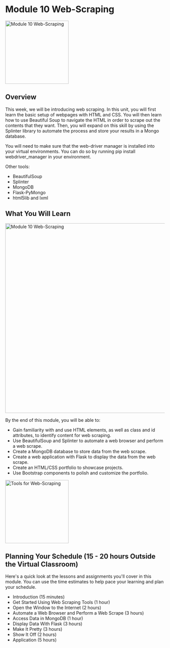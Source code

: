# Module 10 Web-Scraping

<img src="./Images/Module_10_intro_Dr_Reed.png" alt="Module 10 Web-Scraping" height="200"/>

## Overview
This week, we will be introducing web scraping. In this unit, you will first learn the basic setup of webpages with HTML and CSS. You will then learn how to use Beautiful Soup to navigate the HTML in order to scrape out the contents that they want. Then, you will expand on this skill by using the Splinter library to automate the process and store your results in a Mongo database.

You will need to make sure that the web-driver manager is installed into your virtual environments. You can do so by running pip install webdriver_manager in your environment.

Other tools:
* BeautifulSoup
* Splinter
* MongoDB
* Flask-PyMongo
* html5lib and lxml

## What You Will Learn
<img src="./Images/Module_10_Roadmap.png" alt="Module 10 Web-Scraping" height="600"/>

By the end of this module, you will be able to: 

* Gain familiarity with and use HTML elements, as well as class and id attributes, to identify content for web scraping.
* Use BeautifulSoup and Splinter to automate a web browser and perform a web scrape.
* Create a MongoDB database to store data from the web scrape.
* Create a web application with Flask to display the data from the web scrape.
* Create an HTML/CSS portfolio to showcase projects.
* Use Bootstrap components to polish and customize the portfolio.

<img src="./Images/data-10-1-1-1-use-the-web-scraping-method-extract-into-mongo.png" alt="Tools for Web-Scraping" height="200"/>

## Planning Your Schedule (15 - 20 hours Outside the Virtual Classroom)
Here's a quick look at the lessons and assignments you'll cover in this module. You can use the time estimates to help pace your learning and plan your schedule.

* Introduction (15 minutes)
* Get Started Using Web Scraping Tools (1 hour)
* Open the Window to the Internet (2 hours)
* Automate a Web Browser and Perform a Web Scrape (3 hours)
* Access Data in MongoDB (1 hour)
* Display Data With Flask (3 hours)
* Make It Pretty (3 hours)
* Show It Off (2 hours)
* Application (5 hours)